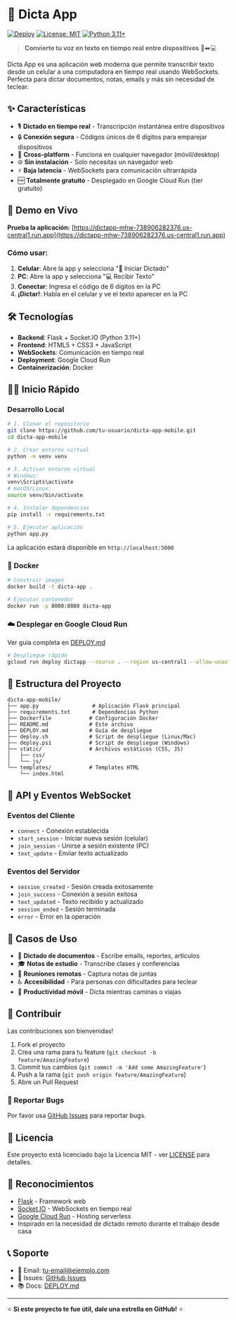 # 🎤 Dicta App

[![Deploy](https://github.com/user/dicta-app-mobile/actions/workflows/deploy.yml/badge.svg)](https://github.com/user/dicta-app-mobile/actions/workflows/deploy.yml)
[![License: MIT](https://img.shields.io/badge/License-MIT-yellow.svg)](https://opensource.org/licenses/MIT)
[![Python 3.11+](https://img.shields.io/badge/python-3.11+-blue.svg)](https://www.python.org/downloads/)

> **Convierte tu voz en texto en tiempo real entre dispositivos** 📱➡️💻

Dicta App es una aplicación web moderna que permite transcribir texto desde un celular a una computadora en tiempo real usando WebSockets. Perfecta para dictar documentos, notas, emails y más sin necesidad de teclear.

## ✨ Características

- 🎙️ **Dictado en tiempo real** - Transcripción instantánea entre dispositivos
- 🔒 **Conexión segura** - Códigos únicos de 6 dígitos para emparejar dispositivos
- 📱 **Cross-platform** - Funciona en cualquier navegador (móvil/desktop)
- 🌐 **Sin instalación** - Solo necesitas un navegador web
- ⚡ **Baja latencia** - WebSockets para comunicación ultrarrápida
- 🆓 **Totalmente gratuito** - Desplegado en Google Cloud Run (tier gratuito)

## 🚀 Demo en Vivo

**Prueba la aplicación:** [https://dictapp-mhw-738906282376.us-central1.run.app](https://dictapp-mhw-738906282376.us-central1.run.app)

### Cómo usar:
1. **Celular**: Abre la app y selecciona "🎤 Iniciar Dictado"
2. **PC**: Abre la app y selecciona "💻 Recibir Texto" 
3. **Conectar**: Ingresa el código de 6 dígitos en la PC
4. **¡Dictar!**: Habla en el celular y ve el texto aparecer en la PC

## 🛠️ Tecnologías

- **Backend**: Flask + Socket.IO (Python 3.11+)
- **Frontend**: HTML5 + CSS3 + JavaScript
- **WebSockets**: Comunicación en tiempo real
- **Deployment**: Google Cloud Run
- **Containerización**: Docker

## 🏃‍♂️ Inicio Rápido

### Desarrollo Local

```bash
# 1. Clonar el repositorio
git clone https://github.com/tu-usuario/dicta-app-mobile.git
cd dicta-app-mobile

# 2. Crear entorno virtual
python -m venv venv

# 3. Activar entorno virtual
# Windows:
venv\Scripts\activate
# macOS/Linux:
source venv/bin/activate

# 4. Instalar dependencias
pip install -r requirements.txt

# 5. Ejecutar aplicación
python app.py
```

La aplicación estará disponible en `http://localhost:5000`

### 🐳 Docker

```bash
# Construir imagen
docker build -t dicta-app .

# Ejecutar contenedor
docker run -p 8080:8080 dicta-app
```

### ☁️ Desplegar en Google Cloud Run

Ver guía completa en [DEPLOY.md](./DEPLOY.md)

```bash
# Despliegue rápido
gcloud run deploy dictapp --source . --region us-central1 --allow-unauthenticated
```

## 📁 Estructura del Proyecto

```
dicta-app-mobile/
├── app.py                 # Aplicación Flask principal
├── requirements.txt       # Dependencias Python
├── Dockerfile            # Configuración Docker
├── README.md             # Este archivo
├── DEPLOY.md             # Guía de despliegue
├── deploy.sh             # Script de despliegue (Linux/Mac)
├── deploy.ps1            # Script de despliegue (Windows)
├── static/               # Archivos estáticos (CSS, JS)
│   ├── css/
│   └── js/
└── templates/            # Templates HTML
    └── index.html
```

## 🔧 API y Eventos WebSocket

### Eventos del Cliente
- `connect` - Conexión establecida
- `start_session` - Iniciar nueva sesión (celular)
- `join_session` - Unirse a sesión existente (PC)
- `text_update` - Enviar texto actualizado

### Eventos del Servidor
- `session_created` - Sesión creada exitosamente
- `join_success` - Conexión a sesión exitosa
- `text_updated` - Texto recibido y actualizado
- `session_ended` - Sesión terminada
- `error` - Error en la operación

## 🎯 Casos de Uso

- 📝 **Dictado de documentos** - Escribe emails, reportes, artículos
- 🎓 **Notas de estudio** - Transcribe clases y conferencias  
- 💼 **Reuniones remotas** - Captura notas de juntas
- ♿ **Accesibilidad** - Para personas con dificultades para teclear
- 📱 **Productividad móvil** - Dicta mientras caminas o viajas

## 🤝 Contribuir

Las contribuciones son bienvenidas! 

1. Fork el proyecto
2. Crea una rama para tu feature (`git checkout -b feature/AmazingFeature`)
3. Commit tus cambios (`git commit -m 'Add some AmazingFeature'`)
4. Push a la rama (`git push origin feature/AmazingFeature`)
5. Abre un Pull Request

### 🐛 Reportar Bugs

Por favor usa [GitHub Issues](https://github.com/tu-usuario/dicta-app-mobile/issues) para reportar bugs.

## 📄 Licencia

Este proyecto está licenciado bajo la Licencia MIT - ver [LICENSE](LICENSE) para detalles.

## 👏 Reconocimientos

- [Flask](https://flask.palletsprojects.com/) - Framework web
- [Socket.IO](https://socket.io/) - WebSockets en tiempo real
- [Google Cloud Run](https://cloud.google.com/run) - Hosting serverless
- Inspirado en la necesidad de dictado remoto durante el trabajo desde casa

## 📞 Soporte

- 📧 Email: tu-email@ejemplo.com
- 🐛 Issues: [GitHub Issues](https://github.com/tu-usuario/dicta-app-mobile/issues)
- 📚 Docs: [DEPLOY.md](./DEPLOY.md)

---

⭐ **Si este proyecto te fue útil, dale una estrella en GitHub!** ⭐
